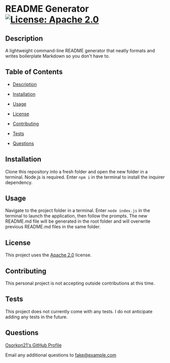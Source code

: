 # README Generator [![License: Apache 2.0](https://img.shields.io/badge/License-Apache_2.0-blue.svg)](https://opensource.org/licenses/Apache-2.0)

  ## Description

  A lightweight command-line README generator that neatly formats and writes boilerplate Markdown so you don't have to.

  ## Table of Contents

  * [Description](#description)

  * [Installation](#installation)
  
  * [Usage](#usage)
  
  * [License](#license)
  
  * [Contributing](#contributing)
  
  * [Tests](#tests)
  
  * [Questions](#questions)

  ## Installation

  Clone this repository into a fresh folder and open the new folder in a terminal. Node.js is required. Enter ```npm i``` in the terminal to install the inquirer dependency.

  ## Usage

  Navigate to the project folder in a terminal. Enter ```node index.js``` in the terminal to launch the application, then follow the prompts. The new README.md file will be generated in the root folder and will overwrite previous README.md files in the same folder.

  ## License

  This project uses the [Apache 2.0](https://opensource.org/licenses/Apache-2.0) license.

  ## Contributing

  This personal project is not accepting outside contributions at this time.

  ## Tests

  This project does not currently come with any tests. I do not anticipate adding any tests in the future.

  ## Questions

  [Osorkon21's GitHub Profile](https://github.com/Osorkon21)
  
Email any additional questions to <fake@example.com>

  